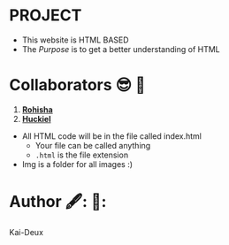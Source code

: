 # PROJECT
- This website is HTML BASED
- The *Purpose* is to get a better understanding of HTML

# Collaborators :sunglasses: 🥳
1. [**Rohisha**](https://github.com/Kai-Deux)
2. [**Huckiel**](https://github.com/huckiel7)

- All HTML code will be in the file called index.html
    - Your file can be called anything
    - `.html` is the file extension
- Img is a folder for all images :)

# Author 🖋️: 📖:
Kai-Deux
